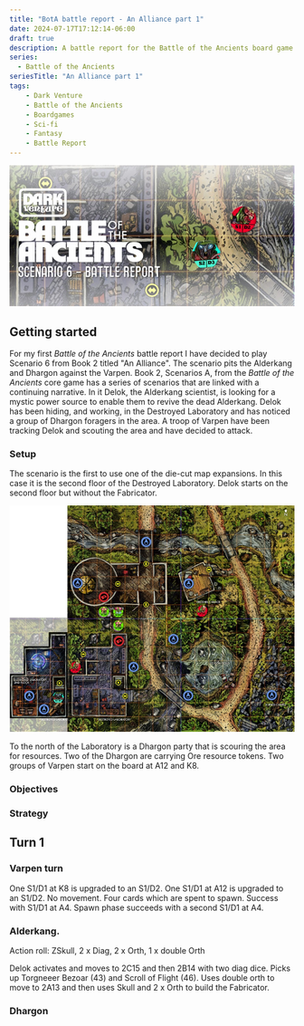 ```yaml
---
title: "BotA battle report - An Alliance part 1"
date: 2024-07-17T17:12:14-06:00
draft: true
description: A battle report for the Battle of the Ancients board game from Guilded Skull games. I'll be playing the sixth scenario from the Scenarios book A titled 'An Alliance'.
series:
  - Battle of the Ancients
seriesTitle: "An Alliance part 1"
tags:
    - Dark Venture
    - Battle of the Ancients
    - Boardgames
    - Sci-fi
    - Fantasy
    - Battle Report
---
```


![](title.jpg "BotA battle report - An Alliance part 1")

## Getting started

For my first _Battle of the Ancients_ battle report I have decided to play Scenario 6 from Book 2 titled "An Alliance". The scenario pits the Alderkang and Dhargon against the Varpen. Book 2, Scenarios A, from the _Battle of the Ancients_ core game has a series of scenarios that are linked with a continuing narrative. In it Delok, the Alderkang scientist, is looking for a mystic power source to enable them to revive the dead Alderkang. Delok has been hiding, and working, in the Destroyed Laboratory and has noticed a group of Dhargon foragers in the area. A troop of Varpen have been tracking Delok and scouting the area and have decided to attack.

### Setup

The scenario is the first to use one of the die-cut map expansions. In this case it is the second floor of the Destroyed Laboratory. Delok starts on the second floor but without the Fabricator. 

![The start of the game](setup.jpg "The starting positions of each unit in the scenario")

To the north of the Laboratory is a Dhargon party that is scouring the area for resources. Two of the Dhargon are carrying Ore resource tokens. Two groups of Varpen start on the board at A12 and K8. 

### Objectives



### Strategy



## Turn 1

### Varpen turn

One S1/D1 at K8 is upgraded to an S1/D2. One S1/D1 at A12 is upgraded to an S1/D2. No movement. Four cards which are spent to spawn. Success with S1/D1 at A4. Spawn phase succeeds with a second S1/D1 at A4.

### Alderkang.

 Action roll: ZSkull, 2 x Diag, 2 x Orth, 1 x double Orth

Delok activates and moves to 2C15 and then 2B14 with two diag dice. Picks up Torgneeer Bezoar (43) and Scroll of Flight (46). Uses double orth to move to 2A13 and then uses Skull and 2 x Orth to build the Fabricator. 

### Dhargon

